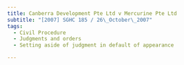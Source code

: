 ```yaml
---
title: Canberra Development Pte Ltd v Mercurine Pte Ltd 
subtitle: "[2007] SGHC 185 / 26\_October\_2007"
tags:
  - Civil Procedure
  - Judgments and orders
  - Setting aside of judgment in default of appearance

---
```


